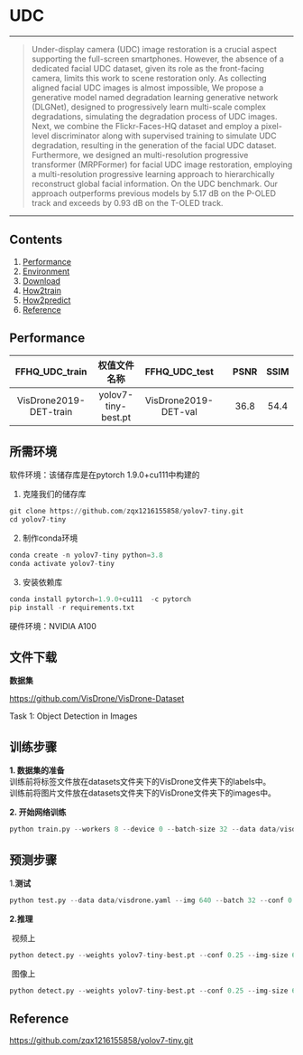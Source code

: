 # UDC
---
>Under-display camera (UDC) image restoration is a crucial aspect supporting the full-screen smartphones. 
However, the absence of a dedicated facial UDC dataset, given its role as the front-facing camera, limits this work to scene restoration only.
As collecting aligned facial UDC images is almost impossible, We propose a generative model named degradation learning generative network (DLGNet),  designed to progressively learn multi-scale complex degradations, simulating the degradation process of UDC images. 
Next, we combine the Flickr-Faces-HQ dataset and employ a pixel-level discriminator along with supervised training to simulate UDC degradation, resulting in the generation of the facial UDC dataset.  
Furthermore, we designed an multi-resolution progressive transformer (MRPFormer) for facial UDC image restoration, employing a multi-resolution progressive learning approach to  hierarchically reconstruct global facial information.  On the UDC benchmark. Our approach outperforms previous models by 5.17 dB on the P-OLED track and exceeds by 0.93 dB on the T-OLED track.
---
## Contents
1. [Performance](#性能情况)
2. [Environment](#所需环境)
3. [Download](#文件下载)
4. [How2train](#训练步骤)
5. [How2predict](#预测步骤)
7. [Reference](#Reference)



## Performance
| FFHQ_UDC_train | 权值文件名称 | FFHQ_UDC_test |  | PSNR | SSIM |
| :-----: | :-----: | :------: | :------: | :------: | :-----: |
| VisDrone2019-DET-train | yolov7-tiny-best.pt | VisDrone2019-DET-val |  | 36.8 | 54.4|

## 所需环境
软件环境：该储存库是在pytorch 1.9.0+cu111中构建的

1. 克隆我们的储存库

```python
git clone https://github.com/zqx1216155858/yolov7-tiny.git
cd yolov7-tiny
```

2. 制作conda环境

```python
conda create -n yolov7-tiny python=3.8
conda activate yolov7-tiny
```

3. 安装依赖库

```python
conda install pytorch=1.9.0+cu111  -c pytorch
pip install -r requirements.txt
```

硬件环境：NVIDIA  A100

## 文件下载
**数据集**

https://github.com/VisDrone/VisDrone-Dataset

Task 1: Object Detection in Images

## 训练步骤


**1. 数据集的准备**  
  训练前将标签文件放在datasets文件夹下的VisDrone文件夹下的labels中。   
  训练前将图片文件放在datasets文件夹下的VisDrone文件夹下的images中。   

**2. 开始网络训练**  

```python
python train.py --workers 8 --device 0 --batch-size 32 --data data/visdrone.yaml --img 640 640 --cfg cfg/training/yolov7.yaml --weights '' --name yolov7 --hyp data/hyp.scratch.p5.yaml
```

## 预测步骤
1.**测试**

```python
python test.py --data data/visdrone.yaml --img 640 --batch 32 --conf 0.001 --iou 0.65 --device 0 --weights yolov7-tiny-best.pt --name yolov7_val
```

**2.推理**

​	视频上

```python
python detect.py --weights yolov7-tiny-best.pt --conf 0.25 --img-size 640 --source yourvideo.mp4
```

​	图像上

```python
python detect.py --weights yolov7-tiny-best.pt --conf 0.25 --img-size 640 --source inference/images/horses.jpg
```

## Reference
https://github.com/zqx1216155858/yolov7-tiny.git
